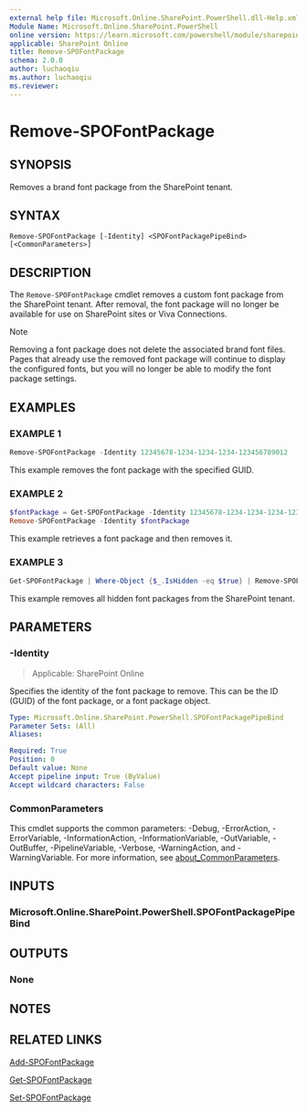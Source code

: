 ```yaml
---
external help file: Microsoft.Online.SharePoint.PowerShell.dll-Help.xml
Module Name: Microsoft.Online.SharePoint.PowerShell
online version: https://learn.microsoft.com/powershell/module/sharepoint-online/remove-spofontpackage
applicable: SharePoint Online
title: Remove-SPOFontPackage
schema: 2.0.0
author: luchaoqiu
ms.author: luchaoqiu
ms.reviewer:
---
```


# Remove-SPOFontPackage

## SYNOPSIS

Removes a brand font package from the SharePoint tenant.

## SYNTAX

```
Remove-SPOFontPackage [-Identity] <SPOFontPackagePipeBind> [<CommonParameters>]
```

## DESCRIPTION

The `Remove-SPOFontPackage` cmdlet removes a custom font package from the SharePoint tenant. After removal, the font package will no longer be available for use on SharePoint sites or Viva Connections.

> [!NOTE]
> Removing a font package does not delete the associated brand font files. Pages that already use the removed font package will continue to display the configured fonts, but you will no longer be able to modify the font package settings.

## EXAMPLES

### EXAMPLE 1

```powershell
Remove-SPOFontPackage -Identity 12345678-1234-1234-1234-123456789012
```

This example removes the font package with the specified GUID.

### EXAMPLE 2

```powershell
$fontPackage = Get-SPOFontPackage -Identity 12345678-1234-1234-1234-123456789012
Remove-SPOFontPackage -Identity $fontPackage
```

This example retrieves a font package and then removes it.

### EXAMPLE 3

```powershell
Get-SPOFontPackage | Where-Object {$_.IsHidden -eq $true} | Remove-SPOFontPackage
```

This example removes all hidden font packages from the SharePoint tenant.

## PARAMETERS

### -Identity

> Applicable: SharePoint Online

Specifies the identity of the font package to remove. This can be the ID (GUID) of the font package, or a font package object.

```yaml
Type: Microsoft.Online.SharePoint.PowerShell.SPOFontPackagePipeBind
Parameter Sets: (All)
Aliases:

Required: True
Position: 0
Default value: None
Accept pipeline input: True (ByValue)
Accept wildcard characters: False
```

### CommonParameters

This cmdlet supports the common parameters: -Debug, -ErrorAction, -ErrorVariable, -InformationAction, -InformationVariable, -OutVariable, -OutBuffer, -PipelineVariable, -Verbose, -WarningAction, and -WarningVariable. For more information, see [about_CommonParameters](https://go.microsoft.com/fwlink/?LinkID=113216).

## INPUTS

### Microsoft.Online.SharePoint.PowerShell.SPOFontPackagePipeBind

## OUTPUTS

### None

## NOTES

## RELATED LINKS

[Add-SPOFontPackage](Add-SPOFontPackage.md)

[Get-SPOFontPackage](Get-SPOFontPackage.md)

[Set-SPOFontPackage](Set-SPOFontPackage.md)
